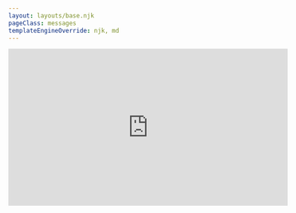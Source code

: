 ```yaml
---
layout: layouts/base.njk
pageClass: messages
templateEngineOverride: njk, md
---
```


<iframe width="560" height="315" src="https://www.youtube.com/embed/{{ videoId }}" frameborder="0" allow="accelerometer; autoplay; encrypted-media; gyroscope; picture-in-picture" allowfullscreen></iframe>
